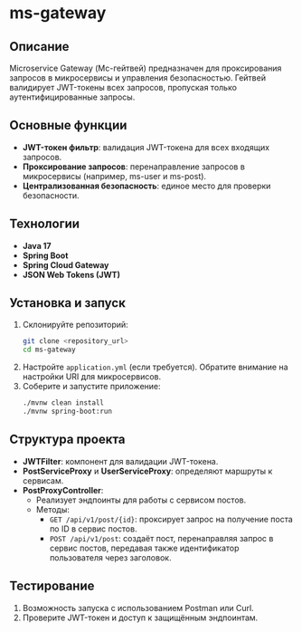 # ms-gateway

## Описание

Microservice Gateway (Мс-гейтвей) предназначен для проксирования запросов в микросервисы и управления безопасностью. Гейтвей валидирует JWT-токены всех запросов, пропуская только аутентифицированные запросы.

## Основные функции

- **JWT-токен фильтр**: валидация JWT-токена для всех входящих запросов.
- **Проксирование запросов**: перенаправление запросов в микросервисы (например, ms-user и ms-post).
- **Централизованная безопасность**: единое место для проверки безопасности.

## Технологии

- **Java 17**
- **Spring Boot**
- **Spring Cloud Gateway**
- **JSON Web Tokens (JWT)**

## Установка и запуск

1. Склонируйте репозиторий:
   ```bash
   git clone <repository_url>
   cd ms-gateway
   ```
2. Настройте `application.yml` (если требуется). Обратите внимание на настройки URI для микросервисов.
3. Соберите и запустите приложение:
   ```bash
   ./mvnw clean install
   ./mvnw spring-boot:run
   ```

## Структура проекта

- **JWTFilter**: компонент для валидации JWT-токена.
- **PostServiceProxy** и **UserServiceProxy**: определяют маршруты к сервисам.
- **PostProxyController**: 
  - Реализует эндпоинты для работы с сервисом постов.
  - Методы: 
    - `GET /api/v1/post/{id}`: проксирует запрос на получение поста по ID в сервис постов.
    - `POST /api/v1/post`: создаёт пост, перенаправляя запрос в сервис постов, передавая также идентификатор пользователя через заголовок.

## Тестирование

1. Возможность запуска с использованием Postman или Curl.
2. Проверите JWT-токен и доступ к защищённым эндпоинтам.



